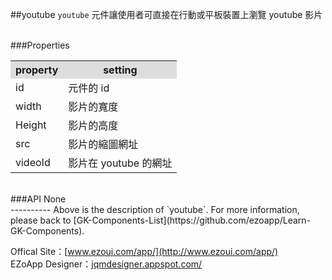 ##youtube
`youtube` 元件讓使用者可直接在行動或平板裝置上瀏覽 youtube 影片  

<br/>
###Properties
<table>

<tr>
<th style="background:#ddd;">property</th>
<th style="background:#ddd;">setting</th>
</tr>

<tr>
<td>id</td>
<td>元件的 id</td>
</tr>

<tr>
<td>width</td>
<td>影片的寬度</td>
</tr>

<tr>
<td>Height</td>
<td>影片的高度</td>
</tr>

<tr>
<td>src</td>
<td>影片的縮圖網址</td>
</tr>

<tr>
<td>videoId</td>
<td>影片在 youtube 的網址</td>
</tr>

</table>

<br/>
###API
None


<br/>
----------
Above is the description of `youtube`. For more information, please back to [GK-Components-List](https://github.com/ezoapp/Learn-GK-Components).

Offical Site：[www.ezoui.com/app/](http://www.ezoui.com/app/)  
EZoApp Designer：[jqmdesigner.appspot.com/](http://jqmdesigner.appspot.com/)




